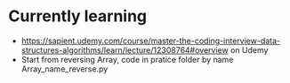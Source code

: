 # Currently learning 
- https://sapient.udemy.com/course/master-the-coding-interview-data-structures-algorithms/learn/lecture/12308764#overview on Udemy
- Start from reversing Array, code in pratice folder by name Array_name_reverse.py